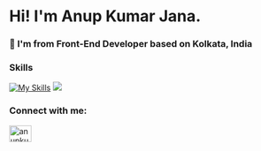 <h1>Hi! I'm Anup Kumar Jana.</h1>
<h3>📍 I'm from Front-End Developer based on Kolkata, India</h3>

<h3 align="left">Skills</h3>
<p align="left">

[![My Skills](https://skillicons.dev/icons?i=html,css,js,react,scss,figma,express,nodejs,mysql,mongodb)](https://skillicons.dev)
[![](https://skillicons.dev/icons?i=html,css,js,react,scss,figma,express,nodejs,mysql,mongodb)](https://skillicons.dev)
 </p>
<h3 align="left">Connect with me:</h3>
<p align="left">
<a href="https://linkedin.com/in/anupkumarjana" target="blank"><img align="center" src="https://raw.githubusercontent.com/rahuldkjain/github-profile-readme-generator/master/src/images/icons/Social/linked-in-alt.svg" alt="anupkumarjana" height="30" width="40" /></a>
</p>
